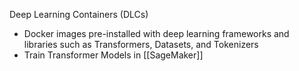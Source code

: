 Deep Learning Containers (DLCs)
- Docker images pre-installed with deep learning frameworks and libraries such as Transformers, Datasets, and Tokenizers
- Train Transformer Models in [[SageMaker]]
